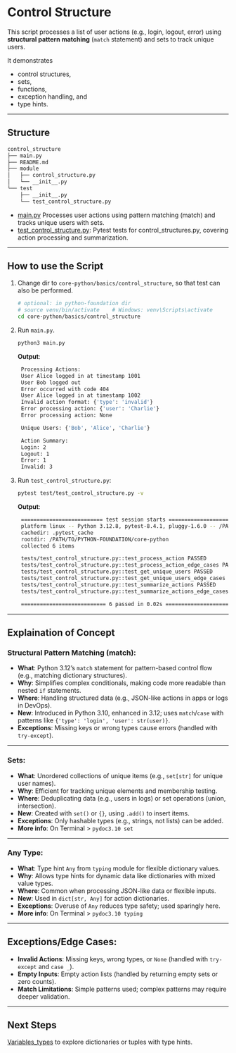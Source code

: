 # Control Structure

This script processes a list of user actions (e.g., login, logout, error) using **structural pattern matching** (`match` statement) and sets to track unique users.

It demonstrates

- control structures,
- sets,
- functions,
- exception handling, and
- type hints.

---

## Structure

```sh
control_structure
├── main.py
├── README.md
├── module
│   ├── control_structure.py
│   └── __init__.py
└── test
    ├── __init__.py
    └── test_control_structure.py
```

- [main.py](./main.py) Processes user actions using pattern matching (match) and tracks unique users with sets.
- [test_control_structure.py](../../tests/test_control_structure.py): Pytest tests for control_structures.py, covering action processing and summarization.

---

## How to use the Script

1. Change dir to `core-python/basics/control_structure`, so that test can also be performed.

   ```sh
   # optional: in python-foundation dir
   # source venv/bin/activate    # Windows: venv\Scripts\activate
   cd core-python/basics/control_structure
   ```

2. Run `main.py`.

   ```sh
   python3 main.py
   ```

   **Output**:

   ```sh
    Processing Actions:
    User Alice logged in at timestamp 1001
    User Bob logged out
    Error occurred with code 404
    User Alice logged in at timestamp 1002
    Invalid action format: {'type': 'invalid'}
    Error processing action: {'user': 'Charlie'}
    Error processing action: None

    Unique Users: {'Bob', 'Alice', 'Charlie'}

    Action Summary:
    Login: 2
    Logout: 1
    Error: 1
    Invalid: 3
   ```

3. Run `test_control_structure.py`:

   ```sh
   pytest test/test_control_structure.py -v
   ```

   **Output**:

   ```sh
    ========================== test session starts ===========================
    platform linux -- Python 3.12.8, pytest-8.4.1, pluggy-1.6.0 -- /PATH/TO/PYTHON-FOUNDATION/.venv/bin/python3.12
    cachedir: .pytest_cache
    rootdir: /PATH/TO/PYTHON-FOUNDATION/core-python
    collected 6 items

    tests/test_control_structure.py::test_process_action PASSED        [ 16%]
    tests/test_control_structure.py::test_process_action_edge_cases PASSED [ 33%]
    tests/test_control_structure.py::test_get_unique_users PASSED      [ 50%]
    tests/test_control_structure.py::test_get_unique_users_edge_cases PASSED [ 66%]
    tests/test_control_structure.py::test_summarize_actions PASSED     [ 83%]
    tests/test_control_structure.py::test_summarize_actions_edge_cases PASSED [100%]

    =========================== 6 passed in 0.02s ============================
   ```

---

## Explaination of Concept

### Structural Pattern Matching (match):

- **What**: Python 3.12’s `match` statement for pattern-based control flow (e.g., matching dictionary structures).
- **Why**: Simplifies complex conditionals, making code more readable than nested `if` statements.
- **Where**: Handling structured data (e.g., JSON-like actions in apps or logs in DevOps).
- **New**: Introduced in Python 3.10, enhanced in 3.12; uses `match`/`case` with patterns like `{'type': 'login', 'user': str(user)}`.
- **Exceptions**: Missing keys or wrong types cause errors (handled with `try-except`).

---

### Sets:

- **What**: Unordered collections of unique items (e.g., `set[str]` for unique user names).
- **Why**: Efficient for tracking unique elements and membership testing.
- **Where**: Deduplicating data (e.g., users in logs) or set operations (union, intersection).
- **New**: Created with `set()` or `{}`, using `.add()` to insert items.
- **Exceptions**: Only hashable types (e.g., strings, not lists) can be added.
- **More info**: On Terminal > `pydoc3.10 set`

---

### Any Type:

- **What**: Type hint `Any` from `typing` module for flexible dictionary values.
- **Why**: Allows type hints for dynamic data like dictionaries with mixed value types.
- **Where**: Common when processing JSON-like data or flexible inputs.
- **New**: Used in `dict[str, Any]` for action dictionaries.
- **Exceptions**: Overuse of `Any` reduces type safety; used sparingly here.
- **More info**: On Terminal > `pydoc3.10 typing`

---

## Exceptions/Edge Cases:

- **Invalid Actions**: Missing keys, wrong types, or `None` (handled with `try-except` and `case _`).
- **Empty Inputs**: Empty action lists (handled by returning empty sets or zero counts).
- **Match Limitations**: Simple patterns used; complex patterns may require deeper validation.

---

## Next Steps

[Variables_types](../variable_types/README.md) to explore dictionaries or tuples with type hints.
